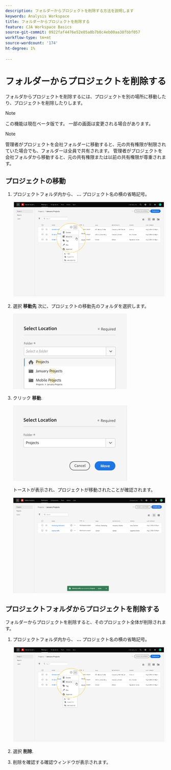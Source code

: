 ```yaml
---
description: フォルダーからプロジェクトを削除する方法を説明します
keywords: Analysis Workspace
title: フォルダーからプロジェクトを削除する
feature: CJA Workspace Basics
source-git-commit: 0922faf4476e52e05a8b7b0c4eb00aa38fbbf057
workflow-type: tm+mt
source-wordcount: '174'
ht-degree: 1%

---
```



# フォルダーからプロジェクトを削除する

フォルダからプロジェクトを削除するには、プロジェクトを別の場所に移動したり、プロジェクトを削除したりします。

>[!NOTE]
>
>この機能は現在ベータ版です。 一部の画面は変更される場合があります。

>[!NOTE]
>
>管理者がプロジェクトを会社フォルダーに移動すると、元の共有権限が制限されていた場合でも、フォルダーは全員で共有されます。 管理者がプロジェクトを会社フォルダから移動すると、元の共有権限または以前の共有権限が尊重されます。

## プロジェクトの移動

1. プロジェクトフォルダ内から、 **...** プロジェクト名の横の省略記号。

   ![](/help/analysis-workspace/build-workspace-project/assets/move1.png)

1. 選択 **移動先** 次に、プロジェクトの移動先のフォルダを選択します。

   ![](/help/analysis-workspace/build-workspace-project/assets/move-select-location.png)

1. クリック **移動**.

   ![](/help/analysis-workspace/build-workspace-project/assets/move-click-move.png)

   トーストが表示され、プロジェクトが移動されたことが確認されます。

   ![](/help/analysis-workspace/build-workspace-project/assets/move-project-moved.png)

## プロジェクトフォルダからプロジェクトを削除する

フォルダーからプロジェクトを削除すると、そのプロジェクト全体が削除されます。

1. プロジェクトフォルダ内から、 **...** プロジェクト名の横の省略記号。

   ![](/help/analysis-workspace/build-workspace-project/assets/move1.png)

1. 選択 **削除**.

1. 削除を確認する確認ウィンドウが表示されます。
